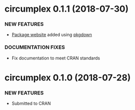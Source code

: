 circumplex 0.1.1 (2018-07-30)
=============================

### NEW FEATURES

* [Package website](https://circumplex.jmgirard.com) added using [pkgdown](https://pkgdown.r-lib.org/)

### DOCUMENTATION FIXES

* Fix documentation to meet CRAN standards

circumplex 0.1.0 (2018-07-28)
=============================

### NEW FEATURES

* Submitted to CRAN

